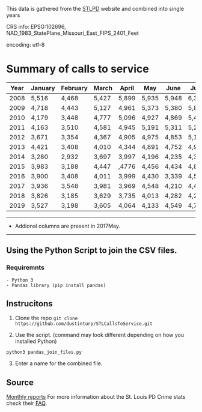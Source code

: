 
This data is gathered from  the [STLPD](http://www.slmpd.org/Crimereports.shtml) website and combined into single years

CRS info: EPSG:102696, NAD_1983_StatePlane_Missouri_East_FIPS_2401_Feet

encoding: utf-8


# Summary of calls to service

|Year|January|February|March|April|May|June|July|August|September|October|November|December|total|
|--|--|--|--|--|--|--|--|--|--|--|--|--|--|
|2008|5,516|4,468|5,427|5,899|5,935|5,948|6,348|6,416|6,612|5,962|5,260|4,820|68,410|
|2009|4,718|4,443|5,127|4,961|5,373|5,380|5,816|5,930|5,633|5,591|5,367|4,677|63,046|
|2010|4,179|3,448|4,777|5,096|4,927|4,869|5,488|5,460|5,245|5,341|4,689|4,310|57,830|
|2011|4,163|3,510|4,581|4,945|5,191|5,311|5,211|5,005|4,468|4,684|4,259|3,919|55,247|
|2012|3,671|3,354|4,367|4,905|4,975|4,853|5,139|5,038|4,437|4,571|4,096|3,981|53,887|
|2013|4,421|3,408|4,010|4,344|4,891|4,752|4,977|4,804|4,771|4,117|3,850|3,625|51,970|
|2014|3,280|2,932|3,697|3,997|4,196|4,235|4,383|4,337|4,481|4,242|3,976|4,120|47,876|
|2015|3,983|3,188|4,447|,4776|4,456|4,434|4,826|4,709|4,509|4,380|3,853|3,674|51,235|
|2016|3,900|3,408|4,011|3,999|4,430|3,339|4,554|4,982|4,387|4,586|3,952|3,879|50,426|
|2017|3,936|3,548|3,981|3,969|4,548|4,210|4,463|4,503|3,756|4,462|3,847|3,763|48,986|
|2018|3,826|3,185|3,629|3,735|4,013|4,282|4,257|4,402|4,096|4,087|3,559|3,672|46,742|
|2019|3,527|3,198|3,605|4,064|4,133|4,549|4,701|4,624|4,679|4,283|3,803|3,735|48,901|

---

* Addional columns are present in 2017May.

---

## Using the Python Script to join the CSV files.

### Requiremnts
    - Python 3
    - Pandas library (pip install pandas)

## Instrucitons

1. Clone the repo
`git clone https://github.com/dustinturp/STLCallsToService.git`

2. Use the script. (command may look different depending on how you installed Python)

`python3 pandas_join_files.py` 

3. Enter a name for the combined file.



## Source
[Monthly reports](https://www.slmpd.org/Crimereports.shtml)
For more information about the St. Louis PD Crime stats check their [FAQ](http://www.slmpd.org/Crime/CrimeDataFrequentlyAskedQuestions.pdf).


